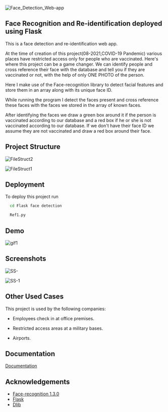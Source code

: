 
![Face_Detection_Web-app](https://user-images.githubusercontent.com/67871111/130376276-731be056-3dd5-4b3d-b38b-ff2c23a86cd3.png)

    
## Face Recognition and Re-identification deployed using Flask
This is a face detection and re-identification web app.

At the time of creation of this project(08-2021,COVID-19 Pandemic) various places have restricted access only for people who are vaccinated.
Here's where this project can be a game changer.
We can identify people and cross reference their face with the database and tell you if they are vaccinated or not, with the help of only ONE PHOTO of the person.

Here I make use of the Face-recognition library to detect facial features and store them in an array along with its unique face ID.

While running the program I detect the faces present and cross reference these faces with the faces we stored in the array of known faces.

After identifying the faces we draw a green box around it if the person is vaccinated according to our database and a red box if he or she is not vaccinated according to our database.
If we don't have their face ID we assume they are not vaccinated and draw a red box around their face.






## Project Structure

![FileStruct2](https://user-images.githubusercontent.com/67871111/130378205-36a8735f-d8d0-49a1-a163-293b5b9b2a91.jpeg)

![FileStruct1](https://user-images.githubusercontent.com/67871111/130378131-3a9aea2b-1e6c-4658-a4db-98f8c2a7d81d.jpeg)  
## Deployment

To deploy this project run

```bash
  cd Flask face detection
```
```bash
  Ref1.py
```

  
## Demo
![gif1](https://user-images.githubusercontent.com/67871111/130377572-1e5370ec-0346-4991-a369-33706c3680fb.gif)


## Screenshots


![SS-](https://user-images.githubusercontent.com/67871111/130379917-a2b5994a-8b87-43fc-8368-8ca18b355f6a.jpg)


![SS-1](https://user-images.githubusercontent.com/67871111/130379839-d1d90ad8-c923-4c7b-9dd6-589396c465ac.jpg)




  
## Other Used Cases

This project is used by the following companies:

- Employees check in at office premises.

- Restricted access areas at a military bases.

- Airports.

  
## Documentation

[Documentation](https://linktodocumentation)

  
## Acknowledgements

 - [Face-recognition 1.3.0](https://pypi.org/project/face-recognition/)
 - [Flask](https://flask.palletsprojects.com/en/2.0.x/)
 - [Dlib](http://dlib.net/)

  
